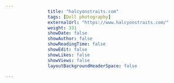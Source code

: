 ---
                title: "halcyonstraits.com"
                tags: [Doll photography]
                externalUrl: "https://www.halcyonstraits.com/"
                weight: 331
                showDate: false
                showAuthor: false
                showReadingTime: false
                showEdit: false
                showLikes: false
                showViews: false
                layoutBackgroundHeaderSpace: false
                ---
